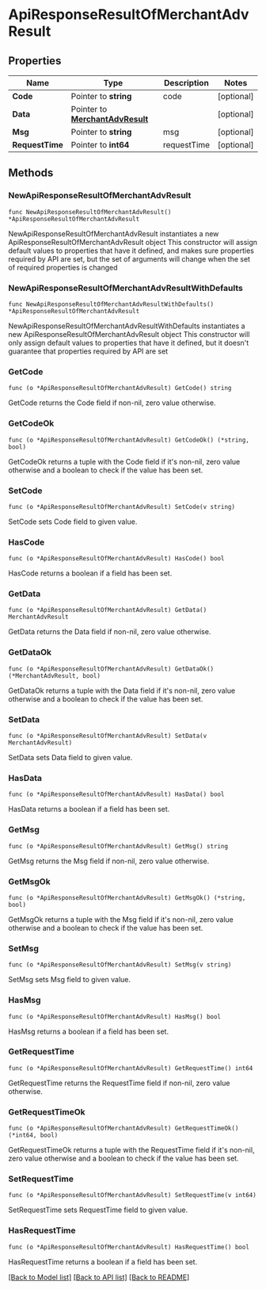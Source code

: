 # ApiResponseResultOfMerchantAdvResult

## Properties

Name | Type | Description | Notes
------------ | ------------- | ------------- | -------------
**Code** | Pointer to **string** | code | [optional] 
**Data** | Pointer to [**MerchantAdvResult**](MerchantAdvResult.md) |  | [optional] 
**Msg** | Pointer to **string** | msg | [optional] 
**RequestTime** | Pointer to **int64** | requestTime | [optional] 

## Methods

### NewApiResponseResultOfMerchantAdvResult

`func NewApiResponseResultOfMerchantAdvResult() *ApiResponseResultOfMerchantAdvResult`

NewApiResponseResultOfMerchantAdvResult instantiates a new ApiResponseResultOfMerchantAdvResult object
This constructor will assign default values to properties that have it defined,
and makes sure properties required by API are set, but the set of arguments
will change when the set of required properties is changed

### NewApiResponseResultOfMerchantAdvResultWithDefaults

`func NewApiResponseResultOfMerchantAdvResultWithDefaults() *ApiResponseResultOfMerchantAdvResult`

NewApiResponseResultOfMerchantAdvResultWithDefaults instantiates a new ApiResponseResultOfMerchantAdvResult object
This constructor will only assign default values to properties that have it defined,
but it doesn't guarantee that properties required by API are set

### GetCode

`func (o *ApiResponseResultOfMerchantAdvResult) GetCode() string`

GetCode returns the Code field if non-nil, zero value otherwise.

### GetCodeOk

`func (o *ApiResponseResultOfMerchantAdvResult) GetCodeOk() (*string, bool)`

GetCodeOk returns a tuple with the Code field if it's non-nil, zero value otherwise
and a boolean to check if the value has been set.

### SetCode

`func (o *ApiResponseResultOfMerchantAdvResult) SetCode(v string)`

SetCode sets Code field to given value.

### HasCode

`func (o *ApiResponseResultOfMerchantAdvResult) HasCode() bool`

HasCode returns a boolean if a field has been set.

### GetData

`func (o *ApiResponseResultOfMerchantAdvResult) GetData() MerchantAdvResult`

GetData returns the Data field if non-nil, zero value otherwise.

### GetDataOk

`func (o *ApiResponseResultOfMerchantAdvResult) GetDataOk() (*MerchantAdvResult, bool)`

GetDataOk returns a tuple with the Data field if it's non-nil, zero value otherwise
and a boolean to check if the value has been set.

### SetData

`func (o *ApiResponseResultOfMerchantAdvResult) SetData(v MerchantAdvResult)`

SetData sets Data field to given value.

### HasData

`func (o *ApiResponseResultOfMerchantAdvResult) HasData() bool`

HasData returns a boolean if a field has been set.

### GetMsg

`func (o *ApiResponseResultOfMerchantAdvResult) GetMsg() string`

GetMsg returns the Msg field if non-nil, zero value otherwise.

### GetMsgOk

`func (o *ApiResponseResultOfMerchantAdvResult) GetMsgOk() (*string, bool)`

GetMsgOk returns a tuple with the Msg field if it's non-nil, zero value otherwise
and a boolean to check if the value has been set.

### SetMsg

`func (o *ApiResponseResultOfMerchantAdvResult) SetMsg(v string)`

SetMsg sets Msg field to given value.

### HasMsg

`func (o *ApiResponseResultOfMerchantAdvResult) HasMsg() bool`

HasMsg returns a boolean if a field has been set.

### GetRequestTime

`func (o *ApiResponseResultOfMerchantAdvResult) GetRequestTime() int64`

GetRequestTime returns the RequestTime field if non-nil, zero value otherwise.

### GetRequestTimeOk

`func (o *ApiResponseResultOfMerchantAdvResult) GetRequestTimeOk() (*int64, bool)`

GetRequestTimeOk returns a tuple with the RequestTime field if it's non-nil, zero value otherwise
and a boolean to check if the value has been set.

### SetRequestTime

`func (o *ApiResponseResultOfMerchantAdvResult) SetRequestTime(v int64)`

SetRequestTime sets RequestTime field to given value.

### HasRequestTime

`func (o *ApiResponseResultOfMerchantAdvResult) HasRequestTime() bool`

HasRequestTime returns a boolean if a field has been set.


[[Back to Model list]](../README.md#documentation-for-models) [[Back to API list]](../README.md#documentation-for-api-endpoints) [[Back to README]](../README.md)


